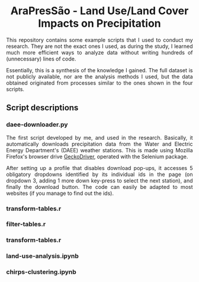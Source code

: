 <div align="center">
  
  # AraPresSão - Land Use/Land Cover Impacts on Precipitation
</div>

<div align="justify">
This repository contains some example scripts that I used to conduct my research. They are not the exact ones I used, as during the study, I learned much more efficient ways to analyze data without writing hundreds of (unnecessary) lines of code.

Essentially, this is a synthesis of the knowledge I gained. The full dataset is not publicly available, nor are the analysis methods I used, but the data obtained originated from processes similar to the ones shown in the four scripts.
</div>

## Script descriptions

### daee-downloader.py
<div align="justify">

The first script developed by me, and used in the research. Basically, it automatically downloads precipitation data from the Water and Electric Energy Department's (DAEE) weather stations. This is made using Mozilla Firefox's browser drive [GeckoDriver](https://github.com/mozilla/geckodriver), operated with the Selenium package.

After setting up a profile that disables download pop-ups, it accesses 5 obligatory dropdowns identified by its individual ids in the page (on dropdown 3, adding 1 more down key-press to select the next station), and finally the download button. The code can easily be adapted to most websites (if you manage to find out the ids).
</div>

### transform-tables.r

### filter-tables.r

### transform-tables.r

### land-use-analysis.ipynb

### chirps-clustering.ipynb
